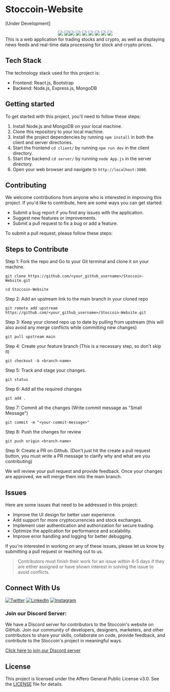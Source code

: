 # Stoccoin-Website
[Under Development] </br>

   <div align="center">
  <img src="https://img.shields.io/github/stars/Stoccoin-Official/Stoccoin-Website?style=for-the-badge" />
<img src="https://img.shields.io/github/issues/Stoccoin-Official/Stoccoin-Website?style=for-the-badge" /><img src="https://img.shields.io/github/forks/Stoccoin-Official/Stoccoin-Website?style=for-the-badge" />
<img src="https://img.shields.io/github/issues-pr/Stoccoin-Official/Stoccoin-Website?style=for-the-badge" />
  <img src="https://img.shields.io/github/last-commit/Stoccoin-Official/Stoccoin-Website?style=for-the-badge" />
  <img src="https://img.shields.io/github/contributors/Stoccoin-Official/Stoccoin-Website?style=for-the-badge" />
  <img src="https://img.shields.io/github/issues-pr-closed-raw/Stoccoin-Official/Stoccoin-Website?style=for-the-badge" />
    <img src="https://img.shields.io/github/repo-size/Stoccoin-Official/Stoccoin-Website?style=for-the-badge" />
  <img src="https://img.shields.io/github/issues-closed/Stoccoin-Official/Stoccoin-Website?style=for-the-badge" />

   </div>
This is a web application for trading stocks and crypto, as well as displaying news feeds and real-time data processing for stock and crypto prices.

## Tech Stack

The technology stack used for this project is:

- Frontend: React.js, Bootstrap
- Backend: Node.js, Express.js, MongoDB

## Getting started

To get started with this project, you'll need to follow these steps:

1. Install Node.js and MongoDB on your local machine.
2. Clone this repository to your local machine.
3. Install the project dependencies by running `npm install` in both the client and server directories.
4. Start the frontend `cd client/` by running `npm run dev` in the client directory.
5. Start the backend `cd server/` by running `node App.js` in the server directory.
6. Open your web browser and navigate to `http://localhost:3000`.

## Contributing

We welcome contributions from anyone who is interested in improving this project. If you'd like to contribute, here are some ways you can get started:

- Submit a bug report if you find any issues with the application.
- Suggest new features or improvements.
- Submit a pull request to fix a bug or add a feature.

To submit a pull request, please follow these steps:

## Steps to Contribute
 <p>
Step 1: Fork the repo and Go to your Git terminal and clone it on your machine.
</p>

```git clone https://github.com/<your_github_username>/Stoccoin-Website.git```

```cd Stoccoin-Website```

<p>
Step 2: Add an upstream link to the main branch in your cloned repo
 </p>

```git remote add upstream https://github.com/<your_github_username>/Stoccoin-Website.git```

<p>
Step 3: Keep your cloned repo up to date by pulling from upstream (this will also avoid any merge conflicts while committing new changes)
</p>

```git pull upstream main```

<p>
Step 4: Create your feature branch (This is a necessary step, so don't skip it)
</p>

```git checkout -b <branch-name>```

<p>
Step 5: Track and stage your changes.
</p>

```git status```

<p>
 Step 6: Add all the required changes
</p>
 
```git add .```

<p>
Step 7: Commit all the changes (Write commit message as "Small Message")
</p>

```git commit -m "<your-commit-message>"```

<p>
Step 8: Push the changes for review
</p>

```git push origin <branch-name>```

<p>
Step 9: Create a PR on Github. (Don't just hit the create a pull request button, you must write a PR message to clarify why and what are you contributing)
</p>

We will review your pull request and provide feedback. Once your changes are approved, we will merge them into the main branch.

## Issues

Here are some issues that need to be addressed in this project:

- Improve the UI design for better user experience.
- Add support for more cryptocurrencies and stock exchanges.
- Implement user authentication and authorization for secure trading.
- Optimize the application for performance and scalability.
- Improve error handling and logging for better debugging.

If you're interested in working on any of these issues, please let us know by submitting a pull request or reaching out to us.

> Contributors must finish their work for an issue within 4-5 days if they are either assigned or have shown interest in solving the issue to avoid conflicts.

## Connect With Us
<p align="left">
  
  [![Twitter](https://img.shields.io/badge/Twitter-%231DA1F2.svg?style=for-the-badge&logo=Twitter&logoColor=white)](https://twitter.com/stoc_coin)
  [![LinkedIn](https://img.shields.io/badge/linkedin-%230077B5.svg?style=for-the-badge&logo=linkedin&logoColor=white)](https://www.linkedin.com/company/stoccoin/)
  [![Instagram](https://img.shields.io/badge/Instagram-%23E4405F.svg?style=for-the-badge&logo=Instagram&logoColor=white)](https://www.instagram.com/stoccoin/)
  
</p>

### Join our Discord Server:

<p>

We have a Discord server for contributors to the Stoccoin's website on GitHub. Join our community of developers, designers, marketers, and other contributors to share your skills, collaborate on code, provide feedback, and contribute to the Stoccoin's project in meaningful ways.

[Click here to join our Discord server](https://discord.gg/XVE7eaS9AA)

</p>

## License

This project is licensed under the Affero General Public License v3.0. See the [LICENSE](LICENSE) file for details.
